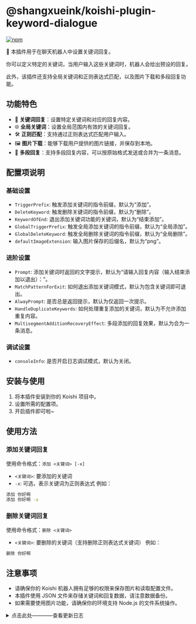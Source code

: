 
# @shangxueink/koishi-plugin-keyword-dialogue

[![npm](https://img.shields.io/npm/v/@shangxueink/koishi-plugin-keyword-dialogue?style=flat-square)](https://www.npmjs.com/package/@shangxueink/koishi-plugin-keyword-dialogue)


🤖 本插件用于在聊天机器人中设置关键词回复。

你可以定义特定的关键词，当用户输入这些关键词时，机器人会给出预设的回复。

此外，该插件还支持全局关键词和正则表达式匹配，以及图片下载和多段回复功能。

## 功能特色
- 📝 **关键词回复**：设置特定关键词和对应的回复内容。
- 🌐 **全局关键词**：设置全局范围内有效的关键词回复。
- 🛠️ **正则匹配**：支持通过正则表达式匹配用户输入。
- 🖼️ **图片下载**：能够下载用户提供的图片链接，并保存到本地。
- 📝 **多段回复**：支持多段回复内容，可以按原始格式发送或合并为一条消息。
## 配置项说明
### 基础设置
- `TriggerPrefix`: 触发添加关键词的指令前缀，默认为“添加”。
- `DeleteKeyword`: 触发删除关键词的指令前缀，默认为“删除”。
- `KeywordOfEnd`: 退出添加关键词功能的关键词，默认为“结束添加”。
- `GlobalTriggerPrefix`: 触发全局添加关键词的指令前缀，默认为“全局添加”。
- `GlobalDeleteKeyword`: 触发全局删除关键词的指令前缀，默认为“全局删除”。
- `defaultImageExtension`: 输入图片保存的后缀名，默认为“png”。
### 进阶设置
- `Prompt`: 添加关键词时返回的文字提示，默认为“请输入回复内容（输入结束添加以退出）：”。
- `MatchPatternForExit`: 如何退出添加关键词模式，默认为包含关键词即可退出。
- `AlwayPrompt`: 是否总是返回提示，默认为仅返回一次提示。
- `HandleDuplicateKeywords`: 如何处理重复添加的关键词，默认为不允许添加重复内容。
- `MultisegmentAdditionRecoveryEffect`: 多段添加的回复效果，默认为合为一条消息。
### 调试设置
- `consoleInfo`: 是否开启日志调试模式，默认为关闭。


## 安装与使用
1. 将本插件安装到你的 Koishi 项目中。
2. 设置所需的配置项。
3. 开启插件即可啦~

## 使用方法

### 添加关键词回复

使用命令格式：`添加 <关键词> [-x]`
- `<关键词>`: 要添加的关键词
- `-x`: 可选，表示关键词为正则表达式
例如：
```bash
添加 你好啊
添加 你好啊 -x
```
### 删除关键词回复
使用命令格式：`删除 <关键词>`
- `<关键词>`: 要删除的关键词（支持删除正则表达式关键词）
例如：
```bash
删除 你好啊
```

## 注意事项
- 请确保你的 Koishi 机器人拥有足够的权限来保存图片和读取配置文件。
- 本插件使用 JSON 文件来存储关键词和回复数据，请注意数据备份。
- 如果需要使用图片功能，请确保你的环境支持 Node.js 的文件系统操作。

<details>
<summary>点击此处————查看更新日志</summary>

-  **0.7.2**
    -   新增`Delete_Branch_Only`配置项，允许删除指定序号的回复
    -   优化`删除`逻辑，允许删除指定序号的回复

-  **0.7.1**
    -   修复`修改`指令，在修改时无法正确返回正在修改的非文本回复
    -   修复`修改`指令，返回的都是文本元素消息
    -   修复`修改`指令，在修改时仅返回第一条回复，修改为遍历所有的回复段落并格式化显示
    -   修复上版本修改指令的解析报错问题
    -   修复生成正则表达式的语法错误

-  **0.6.9**
    -   优化对管理员的判断，支持owner身份
    -   新增`KeywordOfFix`配置项，支持修改问答，用法见readme
    -   优化中间件逻辑，支持【前缀+关键词+（空格）+后缀序号】触发方式，以用于在多回复的关键词时，指定一个回复。更像喵喵插件了呢
    -   暂时仅支持修改指令一次性输入回复，暂不支持多段添加

-  **0.6.5**
    -   优化添加关键词的写入，防止正则表达式出错，避免引发未终止的组错误
    -   修改`HandleDuplicateKeywords`配置项默认值为2，以更贴近喵喵插件
    -   新增 `prefix` 配置项，允许添加关键词前缀（感谢 dialogue-fork 项目的灵感）
    -   修复 MatchPatternForExit 为 '1' 时，取消添加 操作不生效的bug。

-  **0.6.2**
    -   优化`查找关键词`指令，确保搜索结果的实时性
    -   修改`Search_Range`配置项默认值为`1`
    -   提取 `formatReply` 为单独函数，方便调用
    -   优化`查找关键词`指令返回方法，不再返回文本化的元素消息，而是unescape后的内容（即，把只会返回图片链接，优化为发送图片）
    -   优化`Prompt`配置项为多行文本配置项，方便编辑文字。

-  **0.6.1**
    -   进一步兼容喵喵插件的json
    -   优化图片回复type字段为image，兼容处理img
    -   完善package.json反馈地址

-  **0.6.0**
    -   重构`middlewareFunction`中间件函数
    -   优化日志输出函数，避免代码重复
    -   修复**0.5.2**`新增audio、video类型消息支持`带来的回复bug
    -   回复方式新增合并转发选项

-  **0.5.4**
    -   新增图片保存方式与发送方式
    -   修改`combinedReply`作用域
    -   修复`MultisegmentAdditionRecoveryEffect`为第一项时不回复的bug。

-  **0.5.2**
    -   移除marketface类型消息
    -   新增audio、video类型消息支持
    -   优化屏蔽触发的日志输出
    -   修复`搜索关键词`指令配置项不生效的bug
    -   优化控制台说明文字
    -   调整默认触发间隔为`0`

-  **0.4.1**
    -   新增回复频率限制的功能
    -   修复一次性输入的写入bug

-  **0.4.0**
    -   新增 `config.Preposition_middleware` 配置项。
    -   当 `config.Preposition_middleware` 设置为 `true` 时，启用前置中间件。前置中间件在捕获消息后可以决定是否继续传递消息给其他中间件，从而实现“指令维护”功能。
    -   当 `config.Preposition_middleware` 设置为 `false` 时，使用普通中间件，保持原有行为。
    -   将中间件逻辑抽取为 `middlewareFunction`，提高代码可读性和可维护性。
    -   根据 `config.Preposition_middleware` 的值动态注册中间件或前置中间件，增强灵活性。  

-  **0.3.9**
    -   修改部分配置项的默认值

-  **0.3.8**
    -   新增查找关键词功能

-  **0.3.7** 
    -   新增`picture_save_to_local`配置项，允许用户自行决定是否保存图片
    -   修复消息元素转义，使关键词更易懂
    -   对中间件匹配优化，使用`.trim()`以使 `关键词` 与 `     关键词       ` 输入效果一致

-  **0.3.6** 
    -   优化文件保存路径
    -   本地化支持

-  **0.3.4** 
    -   新增父级指令
    -   优化插件的说明文字
    -   新增`取消添加`功能
    -   新增`大小写英文等同`的模式开关
    -   新增`仅允许管理员操作`的模式开关

-  **0.3.2** 
    -   修复`全局添加`时，更改图片保存文件夹为`global`文件夹
    -   增加对`数据文件夹`的位置说明与修改说明

-  **0.3.1** 
    -   优化中间件等待时间，允许通过配置项自定义
    -   优化插件控制台展示内容

- **0.2.3** 
    -   优化对于`mface`等元素的回复支持
    -   优化对于输入的匹配，优化字符转义带来的匹配问题

- **0.2.1** 
    -   优化`添加`指令的`-x`选项失效的问题
    -   修复对于正则关键词无响应的情况
    -   完善README说明内容

</details>
